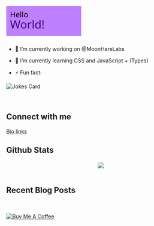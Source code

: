 [![Hello World](https://github.com/ksenginew/ksenginew/raw/main/header.svg)](#nolink)

### <div align="center"></div>  
  

- 🔭 I’m currently working on @MoonHareLabs  
  

- 🌱 I’m currently learning CSS and JavaScript + (Types)    

- ⚡ Fun fact:

![Jokes Card](https://readme-jokes.vercel.app/api)
  

<br/>  

## Connect with me  
  
[Bio links](https://bio.link/ksengine)  


## Github Stats  
<div align="center"><img src="https://github-readme-stats.vercel.app/api?username=ksenginew&show_icons=true&count_private=true&hide_border=true" align="center" /></div>  

<br/>  


## Recent Blog Posts  

<br/>  

[![Buy Me A Coffee](https://cdn.buymeacoffee.com/buttons/v2/default-yellow.png)](https://www.buymeacoffee.com/ksengine)
